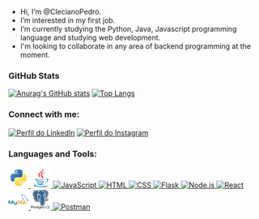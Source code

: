 - Hi, I’m @ClecianoPedro.
- I’m interested in my first job.
- I’m currently studying the Python, Java, Javascript programming language and studying web development.
- I'm looking to collaborate in any area of ​​backend programming at the moment.

### GitHub Stats
[![Anurag's GitHub stats](https://github-readme-stats.vercel.app/api?username=ClecianoPedro&show_icons=true&theme=radical)](https://github.com/ClecianoPedro/) [![Top Langs](https://github-readme-stats.vercel.app/api/top-langs/?username=ClecianoPedro&layout=compact&theme=radical)](https://github.com/ClecianoPedro/)


### Connect with me:
<p align="left">
<a href="https://www.linkedin.com/in/cleciano-pedro-888659293//" target="_blank"> <img align="center" src="https://raw.githubusercontent.com/rahuldkjain/github-profile-readme-generator/master/src/images/icons/Social/linked-in-alt.svg" alt="Perfil do LinkedIn" height="30" width="40" /></a>
<a href="https://www.instagram.com/clecianopedro/" target="_blank"> <img align="center" src="https://raw.githubusercontent.com/rahuldkjain/github-profile-readme-generator/master/src/images/icons/Social/instagram.svg" alt="Perfil do Instagram" height="30" width="40" /></a>
</p>

### Languages and Tools:
<p align="left"> <a href="https://www.python.org" target="_blank" rel="noreferrer"> <img src="https://raw.githubusercontent.com/devicons/devicon/master/icons/python/python-original.svg" alt="Python" width="40" height="40"/> </a> <a href="https://www.java.com" target="_blank" rel="noreferrer"> <img src="https://raw.githubusercontent.com/devicons/devicon/master/icons/java/java-original.svg" alt="Java" width="40" height="40"/> </a> <a href="https://developer.mozilla.org/pt-BR/docs/Web/JavaScript" target="_blank" rel="noreferrer"> <img src="https://www.svgrepo.com/show/349419/javascript.svg" alt="JavaScript" width="40" height="40"/> </a> <a href="https://developer.mozilla.org/pt-BR/docs/Web/HTML" target="_blank" rel="noreferrer"> <img src="https://www.svgrepo.com/show/353884/html-5.svg" alt="HTML" width="40" height="40"/> </a> <a href="https://developer.mozilla.org/pt-BR/docs/Web/CSS" target="_blank" rel="noreferrer"> <img src="https://www.svgrepo.com/show/353623/css-3.svg" alt="CSS" width="40" height="40"/> </a> <a href="https://flask.palletsprojects.com/en/stable/" target="_blank" rel="noreferrer"> <img src="https://flask.palletsprojects.com/en/stable/_images/flask-horizontal.png" target="_blank" alt="Flask" width="200" height="40"/> </a> <a href="https://nodejs.org/en" target="_blank" rel="noreferrer"> <img src="https://www.svgrepo.com/show/303658/nodejs-1-logo.svg" alt="Node.js" width="40" height="40"/> </a> <a href="https://react.dev/" target="_blank" rel="noreferrer"> <img src="https://www.svgrepo.com/show/303157/react-logo.svg" alt="React" width="40" height="40"/> </a> <a href="https://www.mysql.com/" target="_blank" rel="noreferrer"> <img src="https://raw.githubusercontent.com/devicons/devicon/master/icons/mysql/mysql-original-wordmark.svg" alt="MySQL" width="40" height="40"/> </a> <a href="https://www.postgresql.org" target="_blank" rel="noreferrer"> <img src="https://raw.githubusercontent.com/devicons/devicon/master/icons/postgresql/postgresql-original-wordmark.svg" alt="PostgreSQL" width="40" height="40"/> </a> <a href="https://postman.com" target="_blank" rel="noreferrer"> <img src="https://www.vectorlogo.zone/logos/getpostman/getpostman-icon.svg" alt="Postman" width="40" height="40"/> </a></p>
